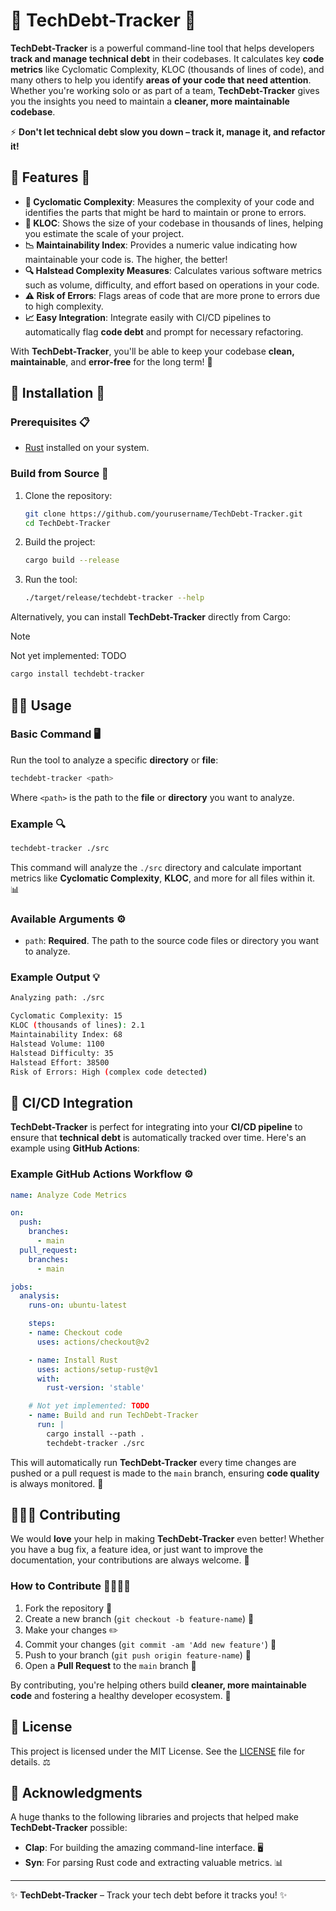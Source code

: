 # **🚀 TechDebt-Tracker** 🚀

**TechDebt-Tracker** is a powerful command-line tool that helps developers **track and manage technical debt** in their codebases. It calculates key **code metrics** like Cyclomatic Complexity, KLOC (thousands of lines of code), and many others to help you identify **areas of your code that need attention**. Whether you're working solo or as part of a team, **TechDebt-Tracker** gives you the insights you need to maintain a **cleaner, more maintainable codebase**.

⚡ **Don't let technical debt slow you down – track it, manage it, and refactor it!**

## 🌟 **Features** 🌟

- **🔢 Cyclomatic Complexity**: Measures the complexity of your code and identifies the parts that might be hard to maintain or prone to errors.
- **📏 KLOC**: Shows the size of your codebase in thousands of lines, helping you estimate the scale of your project.
- **📉 Maintainability Index**: Provides a numeric value indicating how maintainable your code is. The higher, the better!
- **🔍 Halstead Complexity Measures**: Calculates various software metrics such as volume, difficulty, and effort based on operations in your code.
- **⚠️ Risk of Errors**: Flags areas of code that are more prone to errors due to high complexity.
- **📈 Easy Integration**: Integrate easily with CI/CD pipelines to automatically flag **code debt** and prompt for necessary refactoring.

With **TechDebt-Tracker**, you'll be able to keep your codebase **clean, maintainable**, and **error-free** for the long term! 💪

## 🔧 **Installation** 🔧

### **Prerequisites** 📋

- [Rust](https://www.rust-lang.org/learn/get-started) installed on your system.

### **Build from Source** 🔨

1. Clone the repository:
    ```bash
    git clone https://github.com/yourusername/TechDebt-Tracker.git
    cd TechDebt-Tracker
    ```

2. Build the project:
    ```bash
    cargo build --release
    ```

3. Run the tool:
    ```bash
    ./target/release/techdebt-tracker --help
    ```

Alternatively, you can install **TechDebt-Tracker** directly from Cargo:

> [!NOTE]  
> Not yet implemented: TODO

```bash
cargo install techdebt-tracker
```

## 🏃‍♂️ **Usage**

### **Basic Command** 🖥️

Run the tool to analyze a specific **directory** or **file**:

```bash
techdebt-tracker <path>
```

Where `<path>` is the path to the **file** or **directory** you want to analyze.

### **Example** 🔍

```bash
techdebt-tracker ./src
```

This command will analyze the `./src` directory and calculate important metrics like **Cyclomatic Complexity**, **KLOC**, and more for all files within it. 📊

### **Available Arguments** ⚙️

- `path`: **Required**. The path to the source code files or directory you want to analyze.

### **Example Output** 💡

```bash
Analyzing path: ./src

Cyclomatic Complexity: 15
KLOC (thousands of lines): 2.1
Maintainability Index: 68
Halstead Volume: 1100
Halstead Difficulty: 35
Halstead Effort: 38500
Risk of Errors: High (complex code detected)
```

## 🤖 **CI/CD Integration**

**TechDebt-Tracker** is perfect for integrating into your **CI/CD pipeline** to ensure that **technical debt** is automatically tracked over time. Here's an example using **GitHub Actions**:

### **Example GitHub Actions Workflow** ⚙️

```yaml
name: Analyze Code Metrics

on:
  push:
    branches:
      - main
  pull_request:
    branches:
      - main

jobs:
  analysis:
    runs-on: ubuntu-latest

    steps:
    - name: Checkout code
      uses: actions/checkout@v2

    - name: Install Rust
      uses: actions/setup-rust@v1
      with:
        rust-version: 'stable'

    # Not yet implemented: TODO
    - name: Build and run TechDebt-Tracker
      run: |
        cargo install --path .
        techdebt-tracker ./src
```

This will automatically run **TechDebt-Tracker** every time changes are pushed or a pull request is made to the `main` branch, ensuring **code quality** is always monitored. 🚀

## 🧑‍🤝‍🧑 **Contributing**

We would **love** your help in making **TechDebt-Tracker** even better! Whether you have a bug fix, a feature idea, or just want to improve the documentation, your contributions are always welcome. 🌟

### **How to Contribute** 👩‍💻👨‍💻

1. Fork the repository 🍴
2. Create a new branch (`git checkout -b feature-name`) 🌱
3. Make your changes ✏️
4. Commit your changes (`git commit -am 'Add new feature'`) 📝
5. Push to your branch (`git push origin feature-name`) 🚀
6. Open a **Pull Request** to the `main` branch 🔄

By contributing, you're helping others build **cleaner, more maintainable code** and fostering a healthy developer ecosystem. 🤝

## 📝 **License**

This project is licensed under the MIT License. See the [LICENSE](LICENSE) file for details. ⚖️

## 💖 **Acknowledgments**

A huge thanks to the following libraries and projects that helped make **TechDebt-Tracker** possible:

- **Clap**: For building the amazing command-line interface. 🖥️
- **Syn**: For parsing Rust code and extracting valuable metrics. 📊

---

✨ **TechDebt-Tracker** – Track your tech debt before it tracks you! ✨
